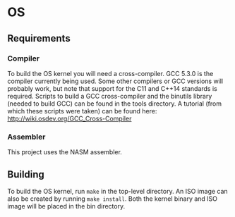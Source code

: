 # OS


## Requirements

### Compiler

To build the OS kernel you will need a cross-compiler.
GCC 5.3.0 is the compiler currently being used.
Some other compilers or GCC versions will probably work, but note that support for the C11 and C++14 standards is required.
Scripts to build a GCC cross-compiler and the binutils library (needed to build GCC) can be found in the tools directory.
A tutorial (from which these scripts were taken) can be found here:
http://wiki.osdev.org/GCC_Cross-Compiler

### Assembler
This project uses the NASM assembler.


## Building

To build the OS kernel, run `make` in the top-level directory. An ISO image can also be created by running `make install`. Both the kernel binary and ISO image will be placed in the bin directory.
